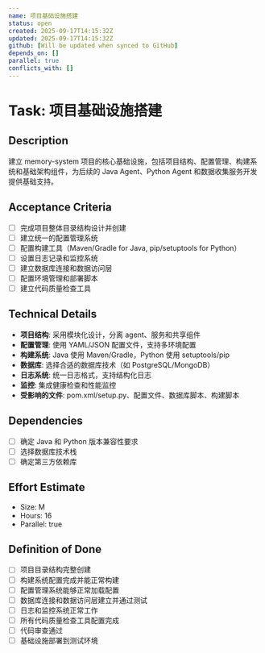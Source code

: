 ```yaml
---
name: 项目基础设施搭建
status: open
created: 2025-09-17T14:15:32Z
updated: 2025-09-17T14:15:32Z
github: [Will be updated when synced to GitHub]
depends_on: []
parallel: true
conflicts_with: []
---
```


# Task: 项目基础设施搭建

## Description
建立 memory-system 项目的核心基础设施，包括项目结构、配置管理、构建系统和基础架构组件，为后续的 Java Agent、Python Agent 和数据收集服务开发提供基础支持。

## Acceptance Criteria
- [ ] 完成项目整体目录结构设计并创建
- [ ] 建立统一的配置管理系统
- [ ] 配置构建工具（Maven/Gradle for Java, pip/setuptools for Python）
- [ ] 设置日志记录和监控系统
- [ ] 建立数据库连接和数据访问层
- [ ] 配置环境管理和部署脚本
- [ ] 建立代码质量检查工具

## Technical Details
- **项目结构**: 采用模块化设计，分离 agent、服务和共享组件
- **配置管理**: 使用 YAML/JSON 配置文件，支持多环境配置
- **构建系统**: Java 使用 Maven/Gradle，Python 使用 setuptools/pip
- **数据库**: 选择合适的数据库技术（如 PostgreSQL/MongoDB）
- **日志系统**: 统一日志格式，支持结构化日志
- **监控**: 集成健康检查和性能监控
- **受影响的文件**: pom.xml/setup.py、配置文件、数据库脚本、构建脚本

## Dependencies
- [ ] 确定 Java 和 Python 版本兼容性要求
- [ ] 选择数据库技术栈
- [ ] 确定第三方依赖库

## Effort Estimate
- Size: M
- Hours: 16
- Parallel: true

## Definition of Done
- [ ] 项目目录结构完整创建
- [ ] 构建系统配置完成并能正常构建
- [ ] 配置管理系统能够正常加载配置
- [ ] 数据库连接和数据访问层建立并通过测试
- [ ] 日志和监控系统正常工作
- [ ] 所有代码质量检查工具配置完成
- [ ] 代码审查通过
- [ ] 基础设施部署到测试环境